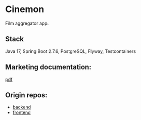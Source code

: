 # Cinemon
Film aggregator app.

## Stack
Java 17, Spring Boot 2.7.6, PostgreSQL, Flyway, Testcontainers

## Marketing documentation: 
[pdf](./doc/marketing.pdf)

## Origin repos:
- [backend](https://github.com/HardHatUnicorns/fsa-backend)
- [frontend](https://github.com/HardHatUnicorns/fsa-frontend)
